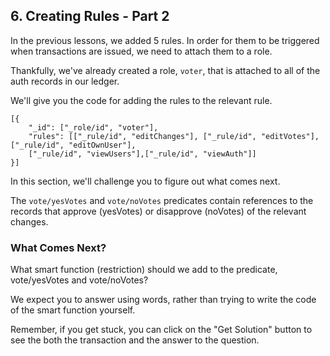 ## 6. Creating Rules - Part 2

In the previous lessons, we added 5 rules. In order for them to be triggered when transactions are issued, we need to attach them to a role. 

Thankfully, we've already created a role, `voter`, that is attached to all of the auth records in our ledger. 

We'll give you the code for adding the rules to the relevant rule. 

```
[{
    "_id": ["_role/id", "voter"],
    "rules": [["_rule/id", "editChanges"], ["_rule/id", "editVotes"], ["_rule/id", "editOwnUser"], 
    ["_rule/id", "viewUsers"],["_rule/id", "viewAuth"]]
}]
```

In this section, we'll challenge you to figure out what comes next. 

The `vote/yesVotes` and `vote/noVotes` predicates contain references to the records that approve (yesVotes) or disapprove (noVotes) of the relevant changes. 

<div class="challenge">
<h3>What Comes Next?</h3>

<p>What smart function (restriction) should we add to the predicate, vote/yesVotes and vote/noVotes?</p>

<p>We expect you to answer using words, rather than trying to write the code of the smart function yourself.</p>

<p>Remember, if you get stuck, you can click on the "Get Solution" button to see the both the transaction and the answer to the question.</p>
</div>